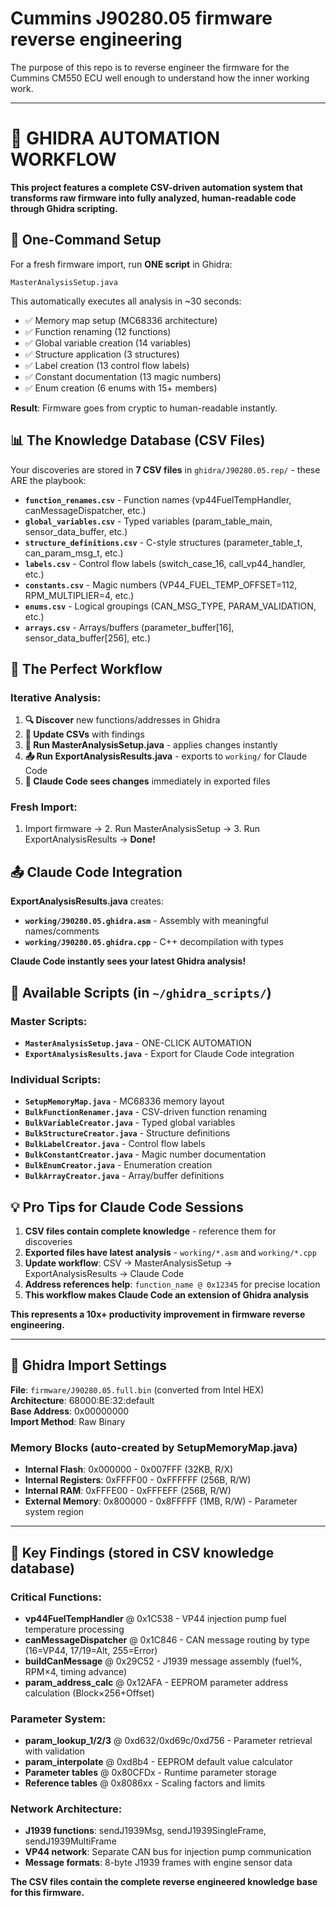# Cummins J90280.05 firmware reverse engineering

The purpose of this repo is to reverse engineer the firmware for the Cummins CM550 ECU well enough to understand how the inner working work.

---

# 🚀 **GHIDRA AUTOMATION WORKFLOW** 

**This project features a complete CSV-driven automation system that transforms raw firmware into fully analyzed, human-readable code through Ghidra scripting.**

## **🎯 One-Command Setup**

For a fresh firmware import, run **ONE script** in Ghidra:
```
MasterAnalysisSetup.java
```

This automatically executes all analysis in ~30 seconds:
- ✅ Memory map setup (MC68336 architecture)
- ✅ Function renaming (12 functions) 
- ✅ Global variable creation (14 variables)
- ✅ Structure application (3 structures)
- ✅ Label creation (13 control flow labels) 
- ✅ Constant documentation (13 magic numbers)
- ✅ Enum creation (6 enums with 15+ members)

**Result**: Firmware goes from cryptic to human-readable instantly.

## **📊 The Knowledge Database (CSV Files)**

Your discoveries are stored in **7 CSV files** in `ghidra/J90280.05.rep/` - these ARE the playbook:

- **`function_renames.csv`** - Function names (vp44FuelTempHandler, canMessageDispatcher, etc.)
- **`global_variables.csv`** - Typed variables (param_table_main, sensor_data_buffer, etc.)  
- **`structure_definitions.csv`** - C-style structures (parameter_table_t, can_param_msg_t, etc.)
- **`labels.csv`** - Control flow labels (switch_case_16, call_vp44_handler, etc.)
- **`constants.csv`** - Magic numbers (VP44_FUEL_TEMP_OFFSET=112, RPM_MULTIPLIER=4, etc.)
- **`enums.csv`** - Logical groupings (CAN_MSG_TYPE, PARAM_VALIDATION, etc.) 
- **`arrays.csv`** - Arrays/buffers (parameter_buffer[16], sensor_data_buffer[256], etc.)

## **🔄 The Perfect Workflow**

### **Iterative Analysis:**
1. **🔍 Discover** new functions/addresses in Ghidra
2. **📝 Update CSVs** with findings
3. **🚀 Run MasterAnalysisSetup.java** - applies changes instantly  
4. **📤 Run ExportAnalysisResults.java** - exports to `working/` for Claude Code
5. **🤖 Claude Code sees changes** immediately in exported files

### **Fresh Import:**
1. Import firmware → 2. Run MasterAnalysisSetup → 3. Run ExportAnalysisResults → **Done!**

## **📤 Claude Code Integration**

**ExportAnalysisResults.java** creates:
- **`working/J90280.05.ghidra.asm`** - Assembly with meaningful names/comments
- **`working/J90280.05.ghidra.cpp`** - C++ decompilation with types

**Claude Code instantly sees your latest Ghidra analysis!**

## **🔧 Available Scripts** (in `~/ghidra_scripts/`)

### **Master Scripts:**
- **`MasterAnalysisSetup.java`** - ONE-CLICK AUTOMATION 
- **`ExportAnalysisResults.java`** - Export for Claude Code integration

### **Individual Scripts:**
- **`SetupMemoryMap.java`** - MC68336 memory layout
- **`BulkFunctionRenamer.java`** - CSV-driven function renaming
- **`BulkVariableCreator.java`** - Typed global variables  
- **`BulkStructureCreator.java`** - Structure definitions
- **`BulkLabelCreator.java`** - Control flow labels
- **`BulkConstantCreator.java`** - Magic number documentation
- **`BulkEnumCreator.java`** - Enumeration creation
- **`BulkArrayCreator.java`** - Array/buffer definitions

## **💡 Pro Tips for Claude Code Sessions**

1. **CSV files contain complete knowledge** - reference them for discoveries
2. **Exported files have latest analysis** - `working/*.asm` and `working/*.cpp` 
3. **Update workflow**: CSV → MasterAnalysisSetup → ExportAnalysisResults → Claude Code
4. **Address references help**: `function_name @ 0x12345` for precise location
5. **This workflow makes Claude Code an extension of Ghidra analysis**

**This represents a 10x+ productivity improvement in firmware reverse engineering.**

---

## **🔧 Ghidra Import Settings**

**File**: `firmware/J90280.05.full.bin` (converted from Intel HEX)  
**Architecture**: 68000:BE:32:default  
**Base Address**: 0x00000000  
**Import Method**: Raw Binary

### **Memory Blocks** (auto-created by SetupMemoryMap.java)
- **Internal Flash**: 0x000000 - 0x007FFF (32KB, R/X)
- **Internal Registers**: 0xFFFF00 - 0xFFFFFF (256B, R/W) 
- **Internal RAM**: 0xFFFE00 - 0xFFFEFF (256B, R/W)
- **External Memory**: 0x800000 - 0x8FFFFF (1MB, R/W) - Parameter system region

---

## **🎯 Key Findings** (stored in CSV knowledge database)

### **Critical Functions:**
- **vp44FuelTempHandler** @ 0x1C538 - VP44 injection pump fuel temperature processing
- **canMessageDispatcher** @ 0x1C846 - CAN message routing by type (16=VP44, 17/19=Alt, 255=Error)
- **buildCanMessage** @ 0x29C52 - J1939 message assembly (fuel%, RPM×4, timing advance)
- **param_address_calc** @ 0x12AFA - EEPROM parameter address calculation (Block×256+Offset)

### **Parameter System:**
- **param_lookup_1/2/3** @ 0xd632/0xd69c/0xd756 - Parameter retrieval with validation
- **param_interpolate** @ 0xd8b4 - EEPROM default value calculator  
- **Parameter tables** @ 0x80CFDx - Runtime parameter storage
- **Reference tables** @ 0x8086xx - Scaling factors and limits

### **Network Architecture:**
- **J1939 functions**: sendJ1939Msg, sendJ1939SingleFrame, sendJ1939MultiFrame
- **VP44 network**: Separate CAN bus for injection pump communication  
- **Message formats**: 8-byte J1939 frames with engine sensor data

**The CSV files contain the complete reverse engineered knowledge base for this firmware.**
